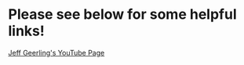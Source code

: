 # Please see below for some helpful links!

[Jeff Geerling's YouTube Page](https://www.youtube.com/channel/UCR-DXc1voovS8nhAvccRZhg)